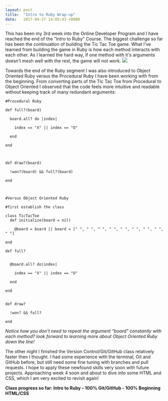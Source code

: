 ```yaml
---
layout: post
title:  "Intro to Ruby Wrap-up"
date:   2017-04-27 14:05:43 +0000
---
```



This has been my 3rd week into the Online Developer Program and I have reached the end of the "Intro to Ruby" Course. The biggest challenge so far has been the continuation of building the Tic Tac Toe game. What I've learned from building the game in Ruby is how each method interacts with each other. As I learned the hard way, if one method with it's arguments doesn't mesh well with the rest, the game will not work. 
![](http://levelsave.com/wp-content/uploads/2014/01/this-game-is-broken-6.png)

Towards the end of the Ruby segment I was also introduced to Object Oriented Ruby versus the Procedural Ruby I have been working with from the beginning. From converting parts of the Tic Tac Toe from Procedural to Object Oriented I observed that the code feels more intuitive and readable without keeping track of many redundant arguments:


```
#Procedural Ruby

def full?(board)

  board.all? do |index|

    index == "X" || index == "O"

  end

end



def draw?(board)

  !won?(board) && full?(board)

end



#Versus Object Oriented Ruby

#first establish the class

class TicTacToe
  def initialize(board = nil)

    @board = board || board = [" ", " ", " ", " ", " ", " ", " ", " ", " "]

end

def full?


  @board.all? do|index|

    index == "X" || index == "O"

  end

end


def draw?

  !won? && full?

end

```


*Notice how you don't need to repeat the argument "board" constantly with each method? look forward to learning more about Object Oriented Ruby down the line!*

The other night I finished the Version Control/Git/GitHub class relatively faster then I thought. I had some experience with the terminal, Git and GitHub before, but still need some fine tuning with branches and pull requests. I hope to apply these newfound skills very soon with future projects. Approaching week 4 soon and about to dive into some HTML and CSS, which I am very excited to revisit again!

**Class progress so far:
Intro to Ruby - 100%
Git/GitHub - 100%
Beginning HTML/CSS** 
